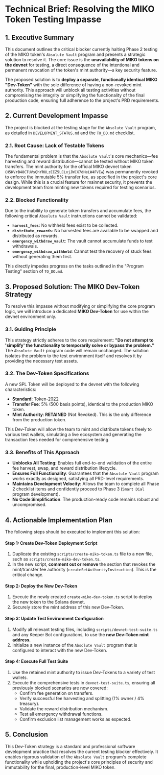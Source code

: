 # Technical Brief: Resolving the MIKO Token Testing Impasse

## 1. Executive Summary

This document outlines the critical blocker currently halting Phase 2 testing of the MIKO token's `Absolute Vault` program and presents a strategic solution to resolve it. The core issue is the **unavailability of MIKO tokens on the devnet** for testing, a direct consequence of the intentional and permanent revocation of the token's mint authority—a key security feature.

The proposed solution is to **deploy a separate, functionally identical MIKO "Dev-Token"** with the sole difference of having a non-revoked mint authority. This approach will unblock all testing activities without compromising the integrity or simplifying the functionality of the final production code, ensuring full adherence to the project's PRD requirements.

## 2. Current Development Impasse

The project is blocked at the testing stage for the `Absolute Vault` program, as detailed in `DEVELOPMENT_STATUS.md` and the `TO_DO.md` checklist.

### 2.1. Root Cause: Lack of Testable Tokens

The fundamental problem is that the `Absolute Vault`'s core mechanics—fee harvesting and reward distribution—cannot be tested without MIKO token transfers. The mint authority for the official MIKO devnet token (`H5KVrB48CTUVsQhYRULzEEZ5LCLxjJWCX7dHeLW4FVEw`) was permanently revoked to enforce the immutable 5% transfer fee, as specified in the project's core design. While this is a crucial feature for mainnet security, it prevents the development team from minting new tokens required for testing scenarios.

### 2.2. Blocked Functionality

Due to the inability to generate token transfers and accumulate fees, the following critical `Absolute Vault` instructions cannot be validated:

* **`harvest_fees`**: No withheld fees exist to be collected.
* **`distribute_rewards`**: No harvested fees are available to be swapped and distributed as rewards.
* **`emergency_withdraw_vault`**: The vault cannot accumulate funds to test withdrawals.
* **`emergency_withdraw_withheld`**: Cannot test the recovery of stuck fees without generating them first.

This directly impedes progress on the tasks outlined in the "Program Testing" section of `TO_DO.md`.

## 3. Proposed Solution: The MIKO Dev-Token Strategy

To resolve this impasse without modifying or simplifying the core program logic, we will introduce a dedicated **MIKO Dev-Token** for use within the devnet environment only.

### 3.1. Guiding Principle

This strategy strictly adheres to the core requirement: **"Do not attempt to 'simplify' the functionality to temporarily solve or bypass the problem."** The `Absolute Vault` program code will remain unchanged. The solution isolates the problem to the test environment itself and resolves it by providing the necessary test assets.

### 3.2. The Dev-Token Specifications

A new SPL Token will be deployed to the devnet with the following characteristics:

* **Standard**: Token-2022
* **Transfer Fee**: 5% (500 basis points), identical to the production MIKO token.
* **Mint Authority**: **RETAINED** (Not Revoked). This is the only difference from the production token.

This Dev-Token will allow the team to mint and distribute tokens freely to various test wallets, simulating a live ecosystem and generating the transaction fees needed for comprehensive testing.

### 3.3. Benefits of This Approach

* **Unblocks All Testing**: Enables full end-to-end validation of the entire fee harvest, swap, and reward distribution lifecycle.
* **Ensures Full Functionality**: Guarantees that the `Absolute Vault` program works exactly as designed, satisfying all PRD-level requirements.
* **Maintains Development Velocity**: Allows the team to complete all Phase 2 checklist items and confidently proceed to Phase 3 (`Smart Dial` program development).
* **No Code Simplification**: The production-ready code remains robust and uncompromised.

## 4. Actionable Implementation Plan

The following steps should be executed to implement this solution:

#### Step 1: Create Dev-Token Deployment Script

1.  Duplicate the existing `scripts/create-miko-token.ts` file to a new file, such as `scripts/create-miko-dev-token.ts`.
2.  In the new script, **comment out or remove** the section that revokes the mint/transfer fee authority (`createSetAuthorityInstruction`). This is the critical change.

#### Step 2: Deploy the New Dev-Token

1.  Execute the newly created `create-miko-dev-token.ts` script to deploy the new token to the Solana devnet.
2.  Securely store the mint address of this new Dev-Token.

#### Step 3: Update Test Environment Configuration

1.  Modify all relevant testing files, including `scripts/devnet-test-suite.ts` and any Keeper Bot configurations, to use the **new Dev-Token mint address**.
2.  Initialize a new instance of the `Absolute Vault` program that is configured to interact with the new Dev-Token.

#### Step 4: Execute Full Test Suite

1.  Use the retained mint authority to issue Dev-Tokens to a variety of test wallets.
2.  Execute the comprehensive tests in `devnet-test-suite.ts`, ensuring all previously blocked scenarios are now covered:
    * Confirm fee generation on transfers.
    * Verify successful fee harvesting and splitting (1% owner / 4% treasury).
    * Validate the reward distribution mechanism.
    * Test all emergency withdrawal functions.
    * Confirm exclusion list management works as expected.

## 5. Conclusion

This Dev-Token strategy is a standard and professional software development practice that resolves the current testing blocker effectively. It enables rigorous validation of the `Absolute Vault` program's complete functionality while upholding the project's core principles of security and immutability for the final, production-level MIKO token.
